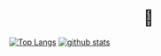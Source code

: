 ### <h1 align=center>🦄</h1>
  
  [![Top Langs](https://github-readme-stats.vercel.app/api/top-langs/?username=NyFco&layout=compact)](https://github.com/NyFco/github-readme-stats)
[![github stats](https://github-readme-stats.vercel.app/api?username=NyFco)](https://github.com/anuraghazra/github-readme-stats)

 <P align="center"
[![Top Langs](https://github-readme-stats.vercel.app/api/top-langs/?username=NyFco&layout=compact)](https://github.com/NyFco/github-readme-stats)
![Anurag's GitHub stats](https://github-readme-stats.vercel.app/api?username=NyFco&show_icons=true&theme=radical)

 </P>
